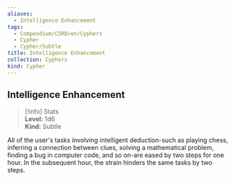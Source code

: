 ```yaml
---
aliases:
  - Intelligence Enhancement
tags:
  - Compendium/CSRD/en/Cyphers
  - Cypher
  - Cypher/Subtle
title: Intelligence Enhancement
collection: Cyphers
kind: Cypher
---
```

## Intelligence Enhancement  
>[!info] Stats  
> **Level:** 1d6  
> **Kind:** Subtle
  
All of the user's tasks involving intelligent deduction-such as playing chess, inferring a connection between clues, solving a mathematical problem, finding a bug in computer code, and so on-are eased by two steps for one hour. In the subsequent hour, the strain hinders the same tasks by two steps.